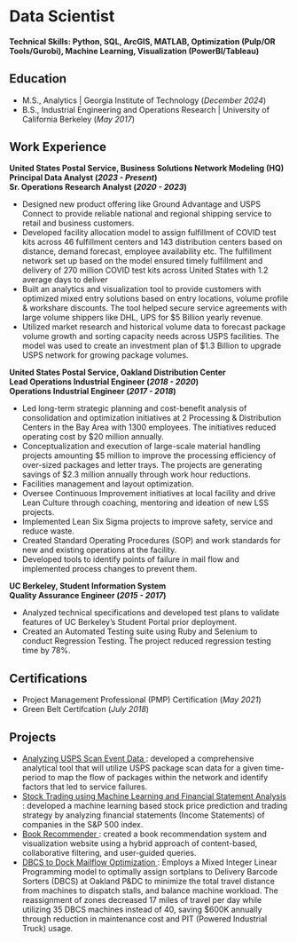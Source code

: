# Data Scientist

#### Technical Skills: Python, SQL, ArcGIS, MATLAB, Optimization (Pulp/OR Tools/Gurobi), Machine Learning, Visualization (PowerBI/Tableau)  

## Education							       		
- M.S., Analytics	| Georgia Institute of Technology (_December 2024_)	 			        		
- B.S., Industrial Engineering and Operations Research | University of California Berkeley (_May 2017_)

## Work Experience
**United States Postal Service, Business Solutions Network Modeling (HQ)** <br />
**Principal Data Analyst (_2023 - Present_)** <br />
**Sr. Operations Research Analyst (_2020 - 2023_)**
- Designed new product offering like Ground Advantage and USPS Connect to provide reliable national and regional shipping service to retail and business customers.
- Developed facility allocation model to assign fulfillment of COVID test kits across 46 fulfillment centers and 143 distribution centers based on distance, demand forecast, employee availability etc. The fulfillment network set up based on the model ensured timely fulfillment and delivery of 270 million COVID test kits across United States with 1.2 average days to deliver
- Built an analytics and visualization tool to provide customers with optimized mixed entry solutions based on entry locations, volume profile & workshare discounts. The tool helped secure service agreements with large volume shippers like DHL, UPS for $5 Billion yearly revenue.
- Utilized market research and historical volume data to forecast package volume growth and sorting capacity needs across USPS facilities. The model was used to create an investment plan of $1.3 Billion to upgrade USPS network for growing package volumes.

**United States Postal Service, Oakland Distribution Center** <br />
**Lead Operations Industrial Engineer (_2018 - 2020_)** <br />
**Operations Industrial Engineer (_2017 - 2018_)**
- Led long-term strategic planning and cost-benefit analysis of consolidation and optimization initiatives at 2 Processing & Distribution Centers in the Bay Area with 1300 employees. The initiatives reduced operating cost by $20 million annually.
- Conceptualization and execution of large-scale material handling projects amounting $5 million to improve the processing efficiency of over-sized packages and letter trays. The projects are generating savings of $2.3 million annually through work hour reductions.
- Facilities management and layout optimization.
- Oversee Continuous Improvement initiatives at local facility and drive Lean Culture through coaching, mentoring and ideation of new LSS projects.
- Implemented Lean Six Sigma projects to improve safety, service and reduce waste.
- Created Standard Operating Procedures (SOP) and work standards for new and existing operations at the facility.
- Developed tools to identify points of failure in mail flow and implemented process changes to prevent them.

**UC Berkeley, Student Information System** <br />
**Quality Assurance Engineer (_2015 - 2017_)**
- Analyzed technical specifications and developed test plans to validate features of UC Berkeley’s Student Portal prior deployment.
- Created an Automated Testing suite using Ruby and Selenium to conduct Regression Testing. The project reduced regression testing time by 78%.

## Certifications
- Project Management Professional (PMP) Certification (_May 2021_)
- Green Belt Certifcation (_July 2018_)

## Projects
- <a href="https://drive.google.com/file/d/1H6n8ps8iCiP7jQek02RZ1iA6VTXo3INI/view" target="_blank" rel="noopener noreferrer"> Analyzing USPS Scan Event Data </a> : developed a comprehensive analytical tool that will utilize USPS package scan data for a given time-period to map the flow of packages within the network and identify factors that led to service failures.
- <a href="https://drive.google.com/file/d/1pojYQIQG8uvEOHGY1v8sS7d3pugC7pAc/view" target="_blank" rel="noopener noreferrer"> Stock Trading using Machine Learning and Financial Statement Analysis </a> : developed a machine learning based stock price prediction and trading strategy by analyzing financial statements (Income Statements) of companies in the S&P 500 index.
- <a href="https://drive.google.com/file/d/1vv52w-QdfjSNLlySIdrn_4mfgKA6bKR8/view" target="_blank" rel="noopener noreferrer"> Book Recommender </a> : created a book recommendation system and visualization website using a hybrid approach of content-based, collaborative filtering, and user-guided queries.
- <a href="https://drive.google.com/file/d/1zVZQbc0i4k5I7Rnj76NGQHu9ns2nt6Vo/view" target="_blank" rel="noopener noreferrer"> DBCS to Dock Mailflow Optimization </a> : Employs a Mixed Integer Linear Programming model to optimally assign sortplans to Delivery Barcode Sorters (DBCS) at Oakland P&DC to minimize the total travel distance from machines to dispatch stalls, and balance machine workload. The reassignment of zones decreased 17 miles of travel per day while utilizing 35 DBCS machines instead of 40, saving $600K annually through reduction in maintenance cost and PIT (Powered Industrial Truck) usage.




